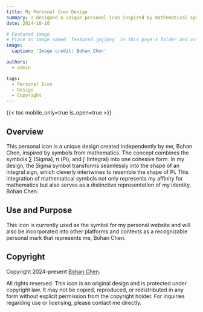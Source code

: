 ```yaml
---
title: My Personal Icon Design
summary: I designed a unique personal icon inspired by mathematical symbols to represent my identity.
date: 2024-10-10

# Featured image
# Place an image named `featured.jpg/png` in this page's folder and customize its options here.
image:
  caption: 'Image credit: Bohan Chen'

authors:
  - admin

tags:
  - Personal Icon
  - Design
  - Copyright
---
```


{{< toc mobile_only=true is_open=true >}}

## Overview

This personal icon is a unique design created independently by me, Bohan Chen, inspired by symbols from mathematics. The concept combines the symbols ∑ (Sigma), π (Pi), and ∫ (Integral) into one cohesive form. In my design, the Sigma symbol transforms seamlessly into the shape of an integral sign, which cleverly intertwines to resemble the shape of Pi. This integration of mathematical symbols not only represents my affinity for mathematics but also serves as a distinctive representation of my identity, Bohan Chen.

## Use and Purpose

This icon is currently used as the symbol for my personal website and will also be incorporated into other platforms and contexts as a recognizable personal mark that represents me, Bohan Chen.

## Copyright

Copyright 2024-present [Bohan Chen](https://chenbh.com).

All rights reserved. This icon is an original design and is protected under copyright law. It may not be copied, reproduced, or redistributed in any form without explicit permission from the copyright holder. For inquiries regarding use or licensing, please contact me directly.
